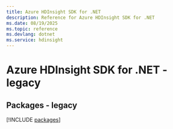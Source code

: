 ```yaml
---
title: Azure HDInsight SDK for .NET
description: Reference for Azure HDInsight SDK for .NET
ms.date: 08/19/2025
ms.topic: reference
ms.devlang: dotnet
ms.service: hdinsight
---
```

# Azure HDInsight SDK for .NET - legacy
## Packages - legacy
[!INCLUDE [packages](hdinsight-index.md)]